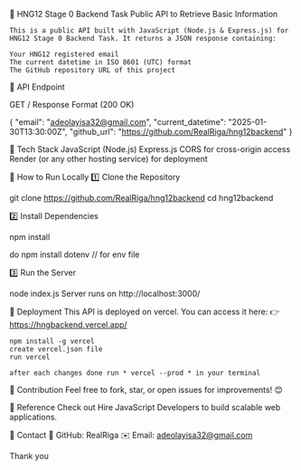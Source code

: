 🚀 HNG12 Stage 0 Backend Task
    Public API to Retrieve Basic Information

    This is a public API built with JavaScript (Node.js & Express.js) for HNG12 Stage 0 Backend Task. It returns a JSON response containing:

    Your HNG12 registered email
    The current datetime in ISO 8601 (UTC) format
    The GitHub repository URL of this project


📌 API Endpoint

GET /
Response Format (200 OK)

{
  "email": "adeolayisa32@gmail.com",
  "current_datetime": "2025-01-30T13:30:00Z",
  "github_url": "https://github.com/RealRiga/hng12backend"
}


📌 Tech Stack
JavaScript (Node.js)
Express.js
CORS for cross-origin access
Render (or any other hosting service) for deployment


📌 How to Run Locally
1️⃣ Clone the Repository

git clone https://github.com/RealRiga/hng12backend
cd hng12backend

2️⃣ Install Dependencies

npm install

do npm install dotenv // for env file

3️⃣ Run the Server

node index.js
Server runs on http://localhost:3000/

📌 Deployment
This API is deployed on vercel. You can access it here:
👉 https://hngbackend.vercel.app/

    npm install -g vercel
    create vercel.json file
    run vercel

    after each changes done run * vercel --prod * in your terminal


📌 Contribution
Feel free to fork, star, or open issues for improvements! 😊


📌 Reference
Check out Hire JavaScript Developers to build scalable web applications.


🔗 Contact
💼 GitHub: RealRiga
✉️ Email: adeolayisa32@gmail.com


Thank you